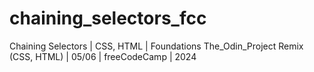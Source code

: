 # chaining_selectors_fcc
Chaining Selectors | CSS, HTML | Foundations The_Odin_Project Remix (CSS, HTML) | 05/06 | freeCodeCamp | 2024
